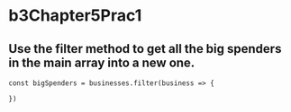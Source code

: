 # b3Chapter5Prac1

## Use the filter method to get all the big spenders in the main array into a new one.

```// Array to contain all the big spenders
const bigSpenders = businesses.filter(business => {

})
```